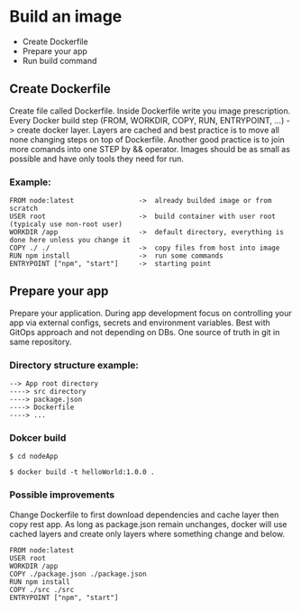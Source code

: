 # Build an image

- Create Dockerfile
- Prepare your app 
- Run build command

## Create Dockerfile
Create file called Dockerfile.
Inside Dockerfile write you image prescription.
Every Docker build step (FROM, WORKDIR, COPY, RUN, ENTRYPOINT, ...) -> create docker layer. Layers are cached and best practice is to move all none changing steps on top of Dockerfile. Another good practice is to join more comands into one STEP by && operator. Images should be as small as possible and have only tools they need for run.  

### Example:
```
FROM node:latest                ->  already builded image or from scratch
USER root                       ->  build container with user root (typicaly use non-root user)
WORKDIR /app                    ->  default directory, everything is done here unless you change it  
COPY ./ ./                      ->  copy files from host into image
RUN npm install                 ->  run some commands
ENTRYPOINT ["npm", "start"]     ->  starting point
```

## Prepare your app
Prepare your application. During app development focus on controlling your app via external configs, secrets and environment variables. Best with GitOps approach and not depending on DBs. One source of truth in git in same repository. 

### Directory structure example:
```
--> App root directory
----> src directory
----> package.json
----> Dockerfile 
----> ...
```

### Dokcer build 
```
$ cd nodeApp

$ docker build -t helloWorld:1.0.0 . 
```

### Possible improvements
Change Dockerfile to first download dependencies and cache layer then copy rest app.
As long as package.json remain unchanges, docker will use cached layers and create only layers where something change and below. 
```
FROM node:latest
USER root
WORKDIR /app
COPY ./package.json ./package.json
RUN npm install
COPY ./src ./src
ENTRYPOINT ["npm", "start"] 
```